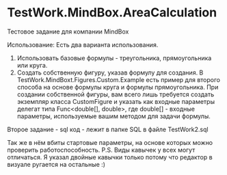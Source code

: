 # TestWork.MindBox.AreaCalculation
Тестовое задание для компании MindBox


Использование:
Есть два варианта использования.
1) Использовать базовые формулы - треугольника, прямоугольника или круга.
2) Создать собственную фигуру, указав формулу для создания.
В TestWork.MindBoxt.Figures.Custom.Example есть пример для второго способа на основе формулы круга и формулы прямоугольника.
При создании собственной фигуры, вам всего лишь требуется создать экземпляр класса CustomFigure и указать как входные параметры делегат типа Func<double[], double>, где double[] - входные параметры, используемые вашим методом для задачи формулы.

Второе задание - sql код - лежит в папке SQL в файле TestWork2.sql

Так же в нём вбиты стартовые параметры, на основе которых можно проверить работоспособность.
P.S. Виды кавычек у всех могут отличаться. Я указал двойные кавычки только потому что редактор в визуале ругается на остальные :)
